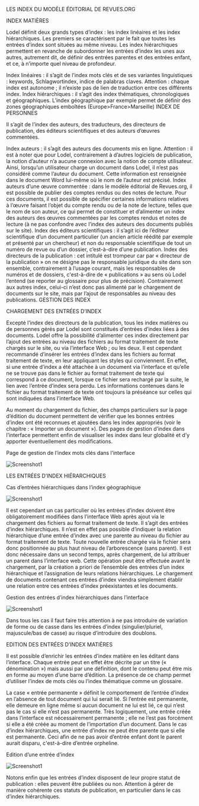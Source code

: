 LES INDEX DU MODÈLE ÉDITORIAL DE REVUES.ORG

INDEX MATIÈRES

Lodel définit deux grands types d’index : les index linéaires et les index hiérarchiques. Les premiers se caractérisent par le fait que toutes les entrées d’index sont situées au même niveau. Les index hiérarchiques permettent en revanche de subordonner les entrées d’index les unes aux autres, autrement dit, de définir des entrées parentes et des entrées enfant, et ce, à n’importe quel niveau de profondeur.

Index linéaires : il s’agit de l’index mots clés et de ses variantes linguistiques : keywords, Schlagwortindex, indice de palabras claves. Attention : chaque index est autonome ; il n’existe pas de lien de traduction entre ces différents index.
Index hiérarchiques : il s’agit des index thématiques, chronologiques et géographiques. L’index géographique par exemple permet de définir des zones géographiques emboîtées (Europe>France>Marseille)
INDEX DE PERSONNES

Il s’agit de l’index des auteurs, des traducteurs, des directeurs de publication, des éditeurs scientifiques et des auteurs d’œuvres commentées.

Index auteurs : il s’agit des auteurs des documents mis en ligne. Attention : il est à noter que pour Lodel, contrairement à d’autres logiciels de publication, la notion d’auteur n’a aucune connexion avec la notion de compte utilisateur. Ainsi, lorsqu’un utilisateur charge un document dans Lodel, il n’est pas considéré comme l’auteur du document. Cette information est renseignée dans le document Word lui-même où le nom de l’auteur est précisé.
Index auteurs d’une œuvre commentée : dans le modèle éditorial de Revues.org, il est possible de publier des comptes rendus ou des notes de lecture. Pour ces documents, il est possible de spécifier certaines informations relatives à l’œuvre faisant l’objet du compte rendu ou de la note de lecture, telles que le nom de son auteur, ce qui permet de constituer et d’alimenter un index des auteurs des œuvres commentées par les comptes rendus et notes de lecture (à ne pas confondre avec l’index des auteurs des documents publiés sur le site).
Index des éditeurs scientifiques : il s’agit ici de l’éditeur scientifique d’un document particulier (un ancien article réédité par exemple et présenté par un chercheur) et non du responsable scientifique de tout un numéro de revue ou d’un dossier, c’est-à-dire d’une publication.
Index des directeurs de la publication : cet intitulé est trompeur car par « directeur de la publication » on ne désigne pas le responsable juridique du site dans son ensemble, contrairement à l’usage courant, mais les responsables de numéros et de dossiers, c'est-à-dire de « publications » au sens où Lodel l’entend (se reporter au glossaire pour plus de précision). Contrairement aux autres index, celui-ci n’est donc pas alimenté par le chargement de documents sur le site, mais par l’ajout de responsables au niveau des publications.
GESTION DES INDEX

CHARGEMENT DES ENTRÉES D’INDEX

Excepté l’index des directeurs de la publication, tous les index matières ou de personnes gérés par Lodel sont constitués d’entrées d’index liées à des documents. Lodel offre la possibilité d’alimenter ces index directement par l’ajout des entrées au niveau des fichiers au format traitement de texte chargés sur le site, ou via l’interface Web ; ou les deux. Il est cependant recommandé d’insérer les entrées d’index dans les fichiers au format traitement de texte, en leur appliquant les styles qui conviennent. En effet, si une entrée d’index a été attachée à un document via l’interface et qu’elle ne se trouve pas dans le fichier au format traitement de texte qui correspond à ce document, lorsque ce fichier sera rechargé par la suite, le lien avec l’entrée d’index sera perdu. Les informations contenues dans le fichier au format traitement de texte ont toujours la préséance sur celles qui sont indiquées dans l’interface Web.

Au moment du chargement du fichier, des champs particuliers sur la page d’édition du document permettent de vérifier que les bonnes entrées d’index ont été reconnues et ajoutées dans les index appropriés (voir le chapitre : « Importer un document »). Des pages de gestion d’index dans l’interface permettent enfin de visualiser les index dans leur globalité et d’y apporter éventuellement des modifications.

Page de gestion de l’index mots clés dans l’interface

![Screenshot1](image/Gérer-index/img-1.png)

LES ENTRÉES D’INDEX HIÉRARCHIQUES

Cas d’entrées hiérarchiques dans l’index géographique

![Screenshot1](image/Gérer-index/img-2.png)

Il est cependant un cas particulier où les entrées d’index doivent être obligatoirement modifiées dans l’interface Web après ajout via le chargement des fichiers au format traitement de texte. Il s’agit des entrées d’index hiérarchiques. Il n’est en effet pas possible d’indiquer la relation hiérarchique d’une entrée d’index avec une parente au niveau du fichier au format traitement de texte. Toute nouvelle entrée chargée via le fichier sera donc positionnée au plus haut niveau de l’arborescence (sans parent). Il est donc nécessaire dans un second temps, après chargement, de lui attribuer un parent dans l’interface web. Cette opération peut être effectuée avant le chargement, par la création a priori de l’ensemble des entrées d’un index hiérarchique et l’assignation de leurs relations hiérarchiques. Le chargement de documents contenant ces entrées d’index viendra simplement établir une relation entre ces entrées d’index préexistantes et les documents.

Gestion des entrées d’index hiérarchiques dans l’interface

![Screenshot1](image/Gérer-index/img-3.png)

Dans tous les cas il faut faire très attention à ne pas introduire de variation de forme ou de casse dans les entrées d’index (singulier/pluriel, majuscule/bas de casse) au risque d’introduire des doublons.

EDITION DES ENTRÉES D’INDEX MATIÈRES

Il est possible d’enrichir les entrées d’index matière en les éditant dans l’interface. Chaque entrée peut en effet être décrite par un titre (« dénomination ») mais aussi par une définition, dont le contenu peut être mis en forme au moyen d’une barre d’édition. La présence de ce champ permet d’utiliser l’index de mots clés ou l’index thématique comme un glossaire.

La case « entrée permanente » définit le comportement de l’entrée d’index en l’absence de tout document qui lui serait lié. Si l’entrée est permanente, elle demeure en ligne même si aucun document ne lui est lié, ce qui n’est pas le cas si elle n’est pas permanente. Très logiquement, une entrée créée dans l’interface est nécessairement permanente ; elle ne l’est pas forcément si elle a été créée au moment de l’importation d’un document. Dans le cas d’index hiérarchiques, une entrée d’index ne peut être parente que si elle est permanente. Ceci afin de ne pas avoir d’entrée enfant dont le parent aurait disparu, c'est-à-dire d’entrée orpheline.

Edition d’une entrée d’index

![Screenshot1](image/Gérer-index/img-4.png)

Notons enfin que les entrées d’index disposent de leur propre statut de publication : elles peuvent être publiées ou non. Attention à gérer de manière cohérente ces statuts de publication, en particulier dans le  cas d’index hiérarchiques.

